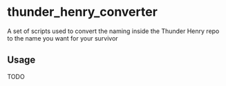 # thunder_henry_converter
A set of scripts used to convert the naming inside the Thunder Henry repo to the name you want for your survivor

## Usage
  TODO
